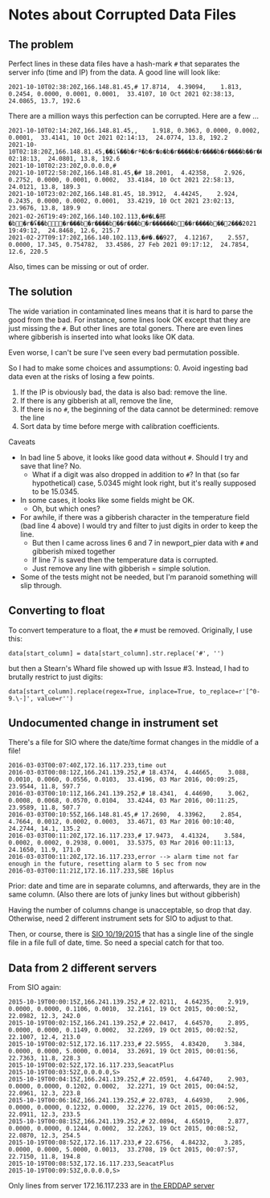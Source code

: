 # Notes about Corrupted Data Files

## The problem

Perfect lines in these data files have a hash-mark `#` that separates the server info (time and IP) from the data.
A good line will look like:

```
2021-10-10T02:38:20Z,166.148.81.45,# 17.8714,  4.39094,    1.813, 0.2454, 0.0000, 0.0001, 0.0001,  33.4107, 10 Oct 2021 02:38:13,  24.0865, 13.7, 192.6
```

There are a million ways this perfection can be corrupted. Here are a few ...

``` 
2021-10-10T02:14:20Z,166.148.81.45,,    1.918, 0.3063, 0.0000, 0.0002, 0.0001,  33.4141, 10 Oct 2021 02:14:13,  24.0774, 13.8, 192.2
2021-10-10T02:18:20Z,166.148.81.45,��iʢ��b�rª�b�r�ʚ�b�r����b�r����b�r����b��r����b��z�с2021 02:18:13,  24.0801, 13.8, 192.6
2021-10-10T02:23:20Z,0.0.0.0,#
2021-10-10T22:58:20Z,166.148.81.45,�# 18.2001,  4.42358,    2.926, 0.2752, 0.0000, 0.0001, 0.0002,  33.4184, 10 Oct 2021 22:58:13,  24.0121, 13.8, 189.3
2021-10-10T23:02:20Z,166.148.81.45, 18.3912,  4.44245,    2.924, 0.2435, 0.0000, 0.0002, 0.0001,  33.4219, 10 Oct 2021 23:02:13,  23.9676, 13.8, 189.9
2021-02-26T19:49:20Z,166.140.102.113,�#�L�邢�b�r�ʢ��b�r���b�r����b��r���b�r������b��r����b��2���2021 19:49:12,  24.8468, 12.6, 215.7
2021-02-27T09:17:20Z,166.140.102.113,�#�.��927,  4.12167,    2.557, 0.0000, 17.345, 0.754782,  33.4586, 27 Feb 2021 09:17:12,  24.7854, 12.6, 220.5
```

Also, times can be missing or out of order.

## The solution

The wide variation in contaminated lines means that it is hard to parse the good from the bad.  For instance,
some lines look OK except that they are just missing the `#`. But other lines are total goners. There
are even lines where gibberish is inserted into what looks like OK data.

Even worse, I can't be sure I've seen every bad permutation possible.

So I had to make some choices and assumptions:
0. Avoid ingesting bad data even at the risks of losing a few points.
1. If the IP is obviously bad, the data is also bad: remove the line.
2. If there is any gibberish at all, remove the line,
3. If there is no `#`, the beginning of the data cannot be determined: remove the line
4. Sort data by time before merge with calibration coefficients.


Caveats

* In bad line 5 above, it looks like good data without `#`. Should I try and save that line?  No.
  * What if a digit was also dropped in addition to `#`?  In that (so far hypothetical) case, 5.0345 might look right, but it's really supposed to be 15.0345.    
* In some cases, it looks like some fields might be OK. 
  * Oh, but which ones?
* For awhile, if there was a gibberish character in the temperature field (bad line 4 above) I would try
 and filter to just digits in order to keep the line.
  * But then I came across lines 6 and 7 in newport_pier data with `#` and gibberish mixed together
  * If line 7 is saved then the temperature data is corrupted.
  * Just remove any line with gibberish = simple solution.
* Some of the tests might not be needed, but I'm paranoid something will slip through.


## Converting to float
 
To convert temperature to a float, the `#` must be removed. Originally, I use this:
```      
data[start_column] = data[start_column].str.replace('#', '')
```
but then a Stearn's Whard file showed up with Issue #3. Instead, I had to brutally restrict to just digits:
```
data[start_column].replace(regex=True, inplace=True, to_replace=r'[^0-9.\-]', value=r'')
```


## Undocumented change in instrument set

There's a file for SIO where the date/time format changes in the middle of a file!

```
2016-03-03T00:07:40Z,172.16.117.233,time out
2016-03-03T00:08:12Z,166.241.139.252,# 18.4374,  4.44665,    3.088, 0.0010, 0.0060, 0.0556, 0.0103,  33.4196, 03 Mar 2016, 00:09:25,  23.9544, 11.8, 597.7
2016-03-03T00:10:11Z,166.241.139.252,# 18.4341,  4.44690,    3.062, 0.0008, 0.0068, 0.0570, 0.0104,  33.4244, 03 Mar 2016, 00:11:25,  23.9589, 11.8, 507.7
2016-03-03T00:10:55Z,166.148.81.45,# 17.2690,  4.33962,    2.854, 4.7664, 0.0012, 0.0002, 0.0003,  33.4671, 03 Mar 2016 00:10:40,  24.2744, 14.1, 135.2
2016-03-03T00:11:20Z,172.16.117.233,# 17.9473,  4.41324,    3.584, 0.0002, 0.0002, 0.2938, 0.0001,  33.5375, 03 Mar 2016 00:11:13,  24.1650, 11.9, 171.0
2016-03-03T00:11:20Z,172.16.117.233,error --> alarm time not far enough in the future, resetting alarm to 5 sec from now
2016-03-03T00:11:21Z,172.16.117.233,SBE 16plus
```

Prior: date and time are in separate columns, and afterwards, they are in the same column. 
(Also there are lots of junky lines but without gibberish)

Having the number of columns change is unacceptable, so drop that day. Otherwise, need 2 different instrument 
sets for SIO to adjust to that.

Then, or course, there is [SIO 10/19/2015](https://sccoos.org/dr/data/data/2015-10/data-20151019.dat) that has
a single line of the single file in a file full of date, time.  So need a special catch for that too.


## Data from 2 different servers

From SIO again:

```
2015-10-19T00:00:15Z,166.241.139.252,# 22.0211,  4.64235,    2.919, 0.0000, 0.0000, 0.1106, 0.0010,  32.2161, 19 Oct 2015, 00:00:52,  22.0982, 12.3, 242.0
2015-10-19T00:02:15Z,166.241.139.252,# 22.0417,  4.64570,    2.895, 0.0000, 0.0000, 0.1149, 0.0002,  32.2269, 19 Oct 2015, 00:02:52,  22.1007, 12.4, 213.0
2015-10-19T00:02:51Z,172.16.117.233,# 22.5955,  4.83420,    3.384, 0.0000, 0.0000, 5.0000, 0.0014,  33.2691, 19 Oct 2015, 00:01:56,  22.7363, 11.8, 228.3
2015-10-19T00:02:52Z,172.16.117.233,SeacatPlus
2015-10-19T00:03:52Z,0.0.0.0,S>
2015-10-19T00:04:15Z,166.241.139.252,# 22.0591,  4.64740,    2.903, 0.0000, 0.0000, 0.1202, 0.0002,  32.2271, 19 Oct 2015, 00:04:52,  22.0961, 12.3, 223.8
2015-10-19T00:06:16Z,166.241.139.252,# 22.0783,  4.64930,    2.906, 0.0000, 0.0000, 0.1232, 0.0000,  32.2276, 19 Oct 2015, 00:06:52,  22.0911, 12.3, 233.5
2015-10-19T00:08:15Z,166.241.139.252,# 22.0894,  4.65019,    2.877, 0.0000, 0.0000, 0.1244, 0.0002,  32.2263, 19 Oct 2015, 00:08:52,  22.0870, 12.3, 254.5
2015-10-19T00:08:52Z,172.16.117.233,# 22.6756,  4.84232,    3.285, 0.0000, 0.0000, 5.0000, 0.0013,  33.2708, 19 Oct 2015, 00:07:57,  22.7150, 11.8, 194.8
2015-10-19T00:08:53Z,172.16.117.233,SeacatPlus
2015-10-19T00:09:53Z,0.0.0.0,S>

```

Only lines from server 172.16.117.233 are in [the ERDDAP server](https://erddap.sccoos.org/erddap/tabledap/autoss.htmlTable?station%2Ctime%2Ctemperature&station=%22scripps_pier%22&time%3E=2015-10-19T00%3A00%3A00Z&time%3C=2015-10-19T23%3A59%3A00Z)